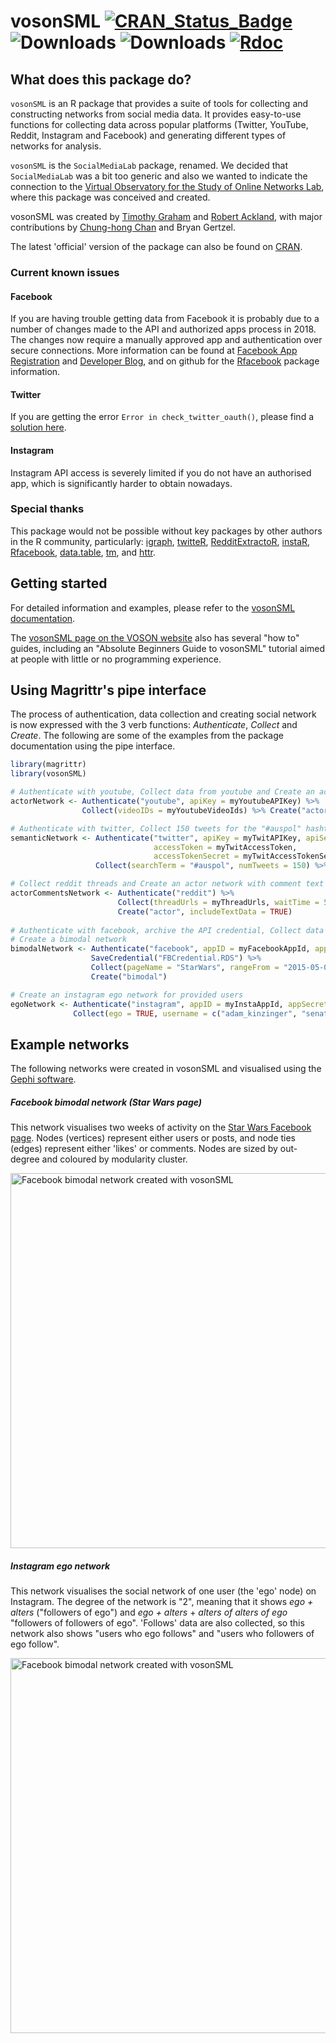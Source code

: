 # vosonSML [![CRAN\_Status\_Badge](http://www.r-pkg.org/badges/version/vosonSML)](https://CRAN.R-project.org/package=vosonSML) ![Downloads](https://cranlogs.r-pkg.org/badges/vosonSML) ![Downloads](https://cranlogs.r-pkg.org/badges/grand-total/vosonSML) [![Rdoc](http://www.rdocumentation.org/badges/version/vosonSML)](http://www.rdocumentation.org/packages/vosonSML)

## What does this package do?

`vosonSML` is an R package that provides a suite of tools for collecting and constructing networks from social media data. It provides easy-to-use functions for collecting data across popular platforms (Twitter, YouTube, Reddit, Instagram and Facebook) and generating different types of networks for analysis.

`vosonSML` is the `SocialMediaLab` package, renamed. We decided that `SocialMediaLab` was a bit too generic and also we wanted to indicate the connection to the [Virtual Observatory for the Study of Online Networks Lab](http://vosonlab.net), where this package was conceived and created.

vosonSML was created by [Timothy Graham](http://uq.academia.edu/TimGraham) and [Robert Ackland](https://researchers.anu.edu.au/researchers/ackland-rj), with major contributions by [Chung-hong Chan](https://github.com/chainsawriot) and Bryan Gertzel.

The latest 'official' version of the package can also be found on [CRAN](https://cran.r-project.org/web/packages/vosonSML/index.html).

### Current known issues

#### Facebook

If you are having trouble getting data from Facebook it is probably due to a number of changes made to the API and authorized apps process in 2018. The changes now require a manually approved app and authentication over secure connections. More information can be found at [Facebook App Registration](https://developers.facebook.com/docs/apps#register) and [Developer Blog](https://developers.facebook.com/blog/post/2018/06/08/enforce-https-facebook-login/), and on github for the [Rfacebook](https://github.com/pablobarbera/Rfacebook/issues) package information.

#### Twitter

If you are getting the error `Error in check_twitter_oauth()`, please find a [solution here](https://github.com/geoffjentry/twitteR/issues/90).

#### Instagram

Instagram API access is severely limited if you do not have an authorised app, which is significantly harder to obtain nowadays.

### Special thanks

This package would not be possible without key packages by other authors in the R community, particularly: [igraph](https://github.com/igraph/rigraph), [twitteR](https://github.com/geoffjentry/twitteR), [RedditExtractoR](https://github.com/ivan-rivera/RedditExtractoR), [instaR](https://github.com/pablobarbera/instaR), [Rfacebook](https://github.com/pablobarbera/Rfacebook), [data.table](https://github.com/Rdatatable/data.table), [tm](https://cran.r-project.org/web/packages/tm/index.html), and [httr](https://github.com/hadley/httr).

## Getting started

For detailed information and examples, please refer to the [vosonSML documentation](https://github.com/vosonlab/vosonSML/blob/master/vosonSML.pdf).

The [vosonSML page on the VOSON website](http://vosonlab.net/vosonSML) also has several "how to" guides, including an "Absolute Beginners Guide to vosonSML" tutorial aimed at people with little or no programming experience.

## Using Magrittr's pipe interface

The process of authentication, data collection and creating social network is now expressed with the 3 verb functions: *Authenticate*, *Collect* and *Create*. The following are some of the examples from the package documentation using the pipe interface.

```R
library(magrittr)
library(vosonSML)

# Authenticate with youtube, Collect data from youtube and Create an actor network
actorNetwork <- Authenticate("youtube", apiKey = myYoutubeAPIKey) %>% 
                Collect(videoIDs = myYoutubeVideoIds) %>% Create("actor")

# Authenticate with twitter, Collect 150 tweets for the "#auspol" hashtag and Create a semantic network
semanticNetwork <- Authenticate("twitter", apiKey = myTwitAPIKey, apiSecret = myTwitAPISecret, 
                                accessToken = myTwitAccessToken, 
                                accessTokenSecret = myTwitAccessTokenSecret) %>% 
                   Collect(searchTerm = "#auspol", numTweets = 150) %>% Create("semantic")

# Collect reddit threads and Create an actor network with comment text as edge attribute
actorCommentsNetwork <- Authenticate("reddit") %>% 
                        Collect(threadUrls = myThreadUrls, waitTime = 5) %>% 
                        Create("actor", includeTextData = TRUE)
 
# Authenticate with facebook, archive the API credential, Collect data about the "Starwars" Page and 
# Create a bimodal network
bimodalNetwork <- Authenticate("facebook", appID = myFacebookAppId, appSecret = myFacebookAppSecret) %>% 
                  SaveCredential("FBCredential.RDS") %>% 
                  Collect(pageName = "StarWars", rangeFrom = "2015-05-01", rangeTo = "2015-06-03") %>% 
                  Create("bimodal")

# Create an instagram ego network for provided users
egoNetwork <- Authenticate("instagram", appID = myInstaAppId, appSecret = myInstaAppSecret) %>% 
              Collect(ego = TRUE, username = c("adam_kinzinger", "senatorreid")) %>% Create()
```

## Example networks

The following networks were created in vosonSML and visualised using the [Gephi software](http://gephi.github.io/).

##### Facebook bimodal network (Star Wars page)

This network visualises two weeks of activity on the [Star Wars Facebook page](https://www.facebook.com/StarWarsAUNZ/?brand_redir=169299103121699). Nodes (vertices) represent either users or posts, and node ties (edges) represent either 'likes' or comments. Nodes are sized by out-degree and coloured by modularity cluster.

<img src="http://vosonlab.net/papers/ACSPRIWinter2015/Facebook_bimodal_network_socialmedialab_Star_Wars.png" alt="Facebook bimodal network created with vosonSML" width="600" height="600"/>

##### Instagram ego network

This network visualises the social network of one user (the 'ego' node) on Instagram. The degree of the network is "2", meaning that it shows *ego + alters* ("followers of ego") and *ego + alters* + *alters of alters of ego* "followers of followers of ego". 'Follows' data are also collected, so this network also shows "users who ego follows" and "users who followers of ego follow".

<img src="http://vosonlab.net/papers/ACSPRIWinter2015/Instagram_ego_network_socialmedialab_example.png" alt="Facebook bimodal network created with vosonSML" width="600" height="600"/>
